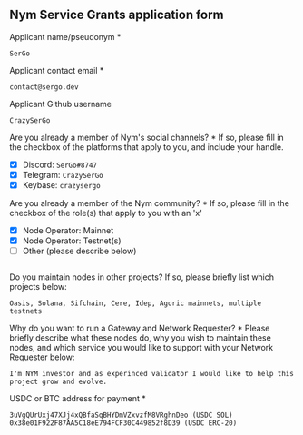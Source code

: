 Nym Service Grants application form 
------------------------------------

Applicant name/pseudonym *
```
SerGo
```

Applicant contact email *
```
contact@sergo.dev
```

Applicant Github username
```
CrazySerGo
```

Are you already a member of Nym's social channels? * 
If so, please fill in the checkbox of the platforms that apply to you, and include your handle. 
- [x] Discord: `SerGo#8747`
- [x] Telegram: `CrazySerGo`
- [x] Keybase: `crazysergo`

Are you already a member of the Nym community? * 
If so, please fill in the checkbox of the role(s) that apply to you with an 'x' 
- [x] Node Operator: Mainnet 
- [x] Node Operator: Testnet(s)
- [ ] Other (please describe below)
```
```

Do you maintain nodes in other projects? 
If so, please briefly list which projects below: 
```
Oasis, Solana, Sifchain, Cere, Idep, Agoric mainnets, multiple testnets
```

Why do you want to run a Gateway and Network Requester? * 
Please briefly describe what these nodes do, why you wish to maintain these nodes, and which service you would like to support with your Network Requester below: 
```
I'm NYM investor and as experinced validator I would like to help this project grow and evolve.
```

USDC or BTC address for payment * 
```
3uVgQUrUxj47XJj4xQBfaSqBHYDmVZxvzfM8VRghnDeo (USDC SOL)
0x38e01F922F87AA5C18eE794FCF30C449852f8D39 (USDC ERC-20)
```
